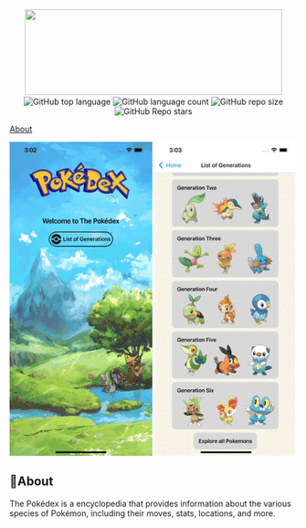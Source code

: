 <div align = 'center'> 
<img src = https://camo.githubusercontent.com/418d92ecbe7cd1805153001a34147ab7c965103432ff4a68eaa2fc5d4e6c1b42/68747470733a2f2f696b2e696d6167656b69742e696f2f6877796b73766a3469762f706f6b656465785f4e5f576757724a4b30732e706e67 width="450" height="150"/> 
</div>
<div align = 'center'>
<img alt="GitHub top language" src="https://img.shields.io/github/languages/top/anhvietq/Pokedex?style=plastic">
<img alt="GitHub language count" src="https://img.shields.io/github/languages/count/anhvietq/Pokedex?style=plastic">
<img alt="GitHub repo size" src="https://img.shields.io/github/repo-size/anhvietq/Pokedex?style=plastic">
<img alt="GitHub Repo stars" src="https://img.shields.io/github/stars/anhvietq/Pokedex?style=plastic">
</div>

[About](#https://github.com/anhvietq/Pokedex/edit/main/README.md#about)

<div align ='center'>
<img src = assets/images/poke1.gif width="250" height= "550"/> <img  src = assets/images/poke2.gif width="250" height= "550"/>
</div>


## 📃About
The Pokédex is a encyclopedia that provides information about the various species of Pokémon, including their moves, stats, locations, and more.

